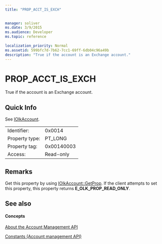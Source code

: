 ```yaml
---
title: "PROP_ACCT_IS_EXCH"
 
 
manager: soliver
ms.date: 3/9/2015
ms.audience: Developer
ms.topic: reference
 
localization_priority: Normal
ms.assetid: 599bfc7d-7b62-7cc1-69ff-6db04c96a49b
description: "True if the account is an Exchange account."
---
```


# PROP_ACCT_IS_EXCH

True if the account is an Exchange account.
  
## Quick Info

See [IOlkAccount](iolkaccount.md).
  
|||
|:-----|:-----|
|Identifier:  <br/> |0x0014  <br/> |
|Property type:  <br/> |PT_LONG  <br/> |
|Property tag:  <br/> |0x00140003  <br/> |
|Access:  <br/> |Read-only  <br/> |
   
## Remarks

Get this property by using [IOlkAccount::GetProp](iolkaccount-getprop.md). If the client attempts to set this property, this property returns **E_OLK_PROP_READ_ONLY**. 
  
## See also

#### Concepts

[About the Account Management API](about-the-account-management-api.md)
  
[Constants (Account management API)](constants-account-management-api.md)

